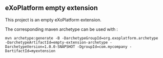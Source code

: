 ## eXoPlatform empty extension

This project is an empty eXoPlatform extension.

The corresponding maven archetype can be used with :

    mvn archetype:generate -B -DarchetypeGroupId=org.exoplatform.archetype -DarchetypeArtifactId=empty-extension-archetype -DarchetypeVersion=1.0.0-SNAPSHOT -DgroupId=com.mycompany -DartifactId=myextension
